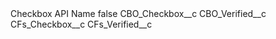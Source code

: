 <?xml version="1.0" encoding="UTF-8"?>
<CustomMetadata xmlns="http://soap.sforce.com/2006/04/metadata" xmlns:xsi="http://www.w3.org/2001/XMLSchema-instance" xmlns:xsd="http://www.w3.org/2001/XMLSchema">
    <label>Checkbox API Name</label>
    <protected>false</protected>
    <values>
        <field>CBO_Checkbox__c</field>
        <value xsi:type="xsd:string">CBO_Verified__c</value>
    </values>
    <values>
        <field>CFs_Checkbox__c</field>
        <value xsi:type="xsd:string">CFs_Verified__c</value>
    </values>
</CustomMetadata>
